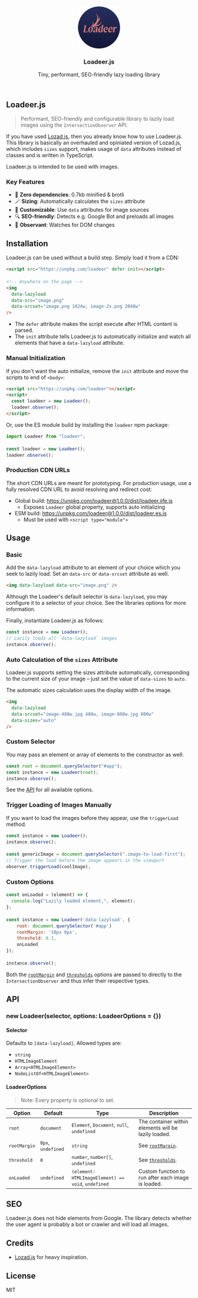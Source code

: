 <p align="center">
  <img src="./.github/icon.svg" alt="Logo of Loadeer.js" width="114" height="114">
</p>

<h3 align="center">Loadeer.js</h3>

<p align="center">
  Tiny, performant, SEO-friendly lazy loading library<br>
</p>

<br>

## Loadeer.js

> Performant, SEO-friendly and configurable library to lazily load images using the `IntersectionObserver` API.

If you have used [Lozad.js](https://github.com/ApoorvSaxena/lozad.js), then you already know how to use Loadeer.js. This library is basically an overhauled and opiniated version of Lozad.js, which includes `sizes` support, makes usage of `data` attributes instead of classes and is written in TypeScript.

Loadeer.js is intended to be used with images.

### Key Features

- 🍃 **Zero dependencies**: 0.7kb minified & brotli
- 🪄 **Sizing**: Automatically calculates the `sizes` attribute
- 🔧 **Customizable**: Use `data` attributes for image sources
- 🔍 **SEO-friendly**: Detects e.g. Google Bot and preloads all images
- 👀 **Observant**: Watches for DOM changes

## Installation

Loadeer.js can be used without a build step. Simply load it from a CDN:

```html
<script src="https://unpkg.com/loadeer" defer init></script>

<!-- Anywhere on the page -->
<img
  data-lazyload
  data-src="image.png"
  data-srcset="image.png 1024w, image-2x.png 2048w"
/>
```

- The `defer` attribute makes the script execute after HTML content is parsed.
- The `init` attribute tells Loadeer.js to automatically initialize and watch all elements that have a `data-lazyload` attribute.

### Manual Initialization

If you don't want the auto initialize, remove the `init` attribute and move the scripts to end of `<body>`:

```html
<script src="https://unpkg.com/loadeer"></script>
<script>
  const loadeer = new Loadeer();
  loadeer.observe();
</script>
```

Or, use the ES module build by installing the `loadeer` npm package:

```js
import Loadeer from "loadeer";

const loadeer = new Loadeer();
loadeer.observe();
```

### Production CDN URLs

The short CDN URLs are meant for prototyping. For production usage, use a fully resolved CDN URL to avoid resolving and redirect cost:

- Global build: https://unpkg.com/loadeer@1.0.0/dist/loadeer.iife.js
  - Exposes `Loadeer` global property, supports auto initializing
- ESM build: https://unpkg.com/loadeer@1.0.0/dist/loadeer.es.js
  - Must be used with `<script type="module">`

## Usage

### Basic

Add the `data-lazyload` attribute to an element of your choice which you seek to lazily load. Set an `data-src` or `data-srcset` attribute as well.

```html
<img data-lazyload data-src="image.png" />
```

Although the Loadeer's default selector is `data-lazyload`, you may configure it to a selector of your choice. See the libraries options for more information.

Finally, instantiate Loadeer.js as follows:

```js
const instance = new Loadeer();
// Lazily loads all `data-lazyload` images
instance.observe();
```

### Auto Calculation of the `sizes` Attribute

Loadeer.js supports setting the sizes attribute automatically, corresponding to the current size of your image – just set the value of `data-sizes` to `auto`.

The automatic sizes calculation uses the display width of the image.

```html
<img
  data-lazyload
  data-srcset="image-480w.jpg 480w, image-800w.jpg 800w"
  data-sizes="auto"
/>
```

### Custom Selector

You may pass an element or array of elements to the constructor as well:

```js
const root = document.querySelector("#app");
const instance = new Loadeer(root);
instance.observe();
```

See the [API](#api) for all available options.

### Trigger Loading of Images Manually

If you want to load the images before they appear, use the `triggerLoad` method.

```js
const instance = new Loadeer();
instance.observe();

const genericImage = document.querySelector(".image-to-load-first");
// Trigger the load before the image appears in the viewport
observer.triggerLoad(coolImage);
```

### Custom Options

```js
const onLoaded = (element) => {
  console.log("Lazily loaded element,", element);
};

const instance = new Loadeer('data-lazyload', {
    root: document.querySelector('#app')
    rootMargin: '10px 0px',
    threshold: 0.1,
    onLoaded
});

instance.observe();
```

Both the [`rootMargin`](https://developer.mozilla.org/en-US/docs/Web/API/IntersectionObserver/rootMargin) and [`thresholds`](https://developer.mozilla.org/en-US/docs/Web/API/IntersectionObserver/thresholds) options are passed to directly to the `IntersectionObserver` and thus infer their respective types.

## API

### new Loadeer(selector, options: LoadeerOptions = {})

#### Selector

Defaults to `[data-lazyload]`. Allowed types are:

- `string`
- `HTMLImageElement`
- `Array<HTMLImageElement>`
- `NodeListOf<HTMLImageElement>`

#### LoadeerOptions

> Note: Every property is optional to set.

| Option       | Default            | Type                                               | Description                                                                                           |
| ------------ | ------------------ | -------------------------------------------------- | ----------------------------------------------------------------------------------------------------- |
| `root`       | `document`         | `Element`, `Document`, `null`, `undefined`         | The container within elements will be lazily loaded.                                                  |
| `rootMargin` | `0px`, `undefined` | `string`                                           | See [`rootMargin`](https://developer.mozilla.org/en-US/docs/Web/API/IntersectionObserver/rootMargin). |
| `threshold`  | `0`                | `number`, `number[]`, `undefined`                  | See [`thresholds`](https://developer.mozilla.org/en-US/docs/Web/API/IntersectionObserver/thresholds). |
| `onLoaded`   | `undefined`        | `(element: HTMLImageElement) => void`, `undefined` | Custom function to run after each image is loaded.                                                    |

## SEO

Loadeer.js does not hide elements from Google. The library detects whether the user agent is probably a bot or crawler and will load all images.

## Credits

- [Lozad.js](https://github.com/ApoorvSaxena/lozad.js) for heavy inspiration.

## License

MIT
